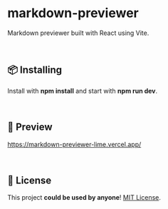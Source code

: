 <h1>markdown-previewer</h1>
<p>Markdown previewer built with React using Vite.</p></br>

<h2>📦 Installing</h2>
<p>Install with <b>npm install</b> and start with <b>npm run dev</b>.</p>

</br>

<h2>👀 Preview</h2>
<p><a href="https://markdown-previewer-lime.vercel.app/">https://markdown-previewer-lime.vercel.app/</a></p>

</br>

<h2>📄 License</h2>
<p>This project <b>could be used by anyone</b>! <a href="https://github.com/daavsantos/markdown-previewer/blob/main/LICENSE">MIT License</a>.</p>
